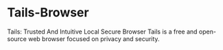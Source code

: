 # Tails-Browser
Tails: Trusted And Intuitive Local Secure Browser Tails is a free and open-source web browser focused on privacy and security.

